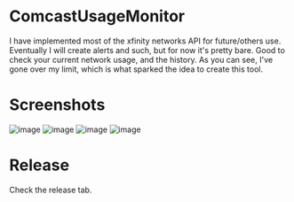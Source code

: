 # ComcastUsageMonitor
I have implemented most of the xfinity networks API for future/others use. Eventually I will create alerts and such, but for now it's pretty bare. Good to check your current network usage, and the history. As you can see, I've gone over my limit, which is what sparked the idea to create this tool.

# Screenshots
![image](https://cloud.githubusercontent.com/assets/2856413/24491657/212779b8-14dd-11e7-9a98-697e5f70c10f.png)
![image](https://cloud.githubusercontent.com/assets/2856413/24491673/3077ddf4-14dd-11e7-830f-30aaaca5c081.png)
![image](https://cloud.githubusercontent.com/assets/2856413/24491701/49406c84-14dd-11e7-9c24-51d45f38a3eb.png)
![image](https://cloud.githubusercontent.com/assets/2856413/24491710/5302d734-14dd-11e7-96d8-e9de552c8323.png)

# Release
Check the release tab.
